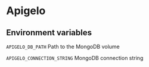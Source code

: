 # Apigelo

## Environment variables
`APIGELO_DB_PATH` Path to the MongoDB volume

`APIGELO_CONNECTION_STRING` MongoDB connection string
